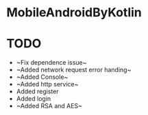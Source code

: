 # MobileAndroidByKotlin

# TODO

- ~Fix dependence issue~
- ~Added network request error handing~
- ~Added Console~
- ~Added http service~
- Added register
- Added login
- ~Added RSA and AES~
